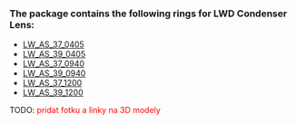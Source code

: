 ### The package contains the following rings for LWD Condenser Lens:
- [LW_AS_37_0405]()
- [LW_AS_39_0405]()
- [LW_AS_37_0940]()
- [LW_AS_39_0940]()
- [LW_AS_37_1200]()
- [LW_AS_39_1200]()

TODO: <span style="color: red;">pridat fotku a linky na 3D modely